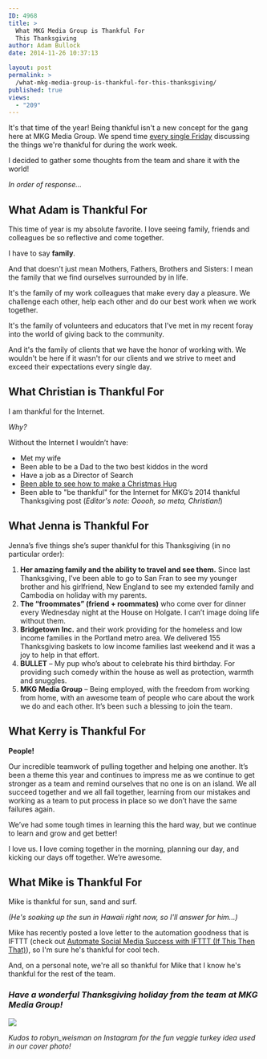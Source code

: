 ```yaml
---
ID: 4968
title: >
  What MKG Media Group is Thankful For
  This Thanksgiving
author: Adam Bullock
date: 2014-11-26 10:37:13

layout: post
permalink: >
  /what-mkg-media-group-is-thankful-for-this-thanksgiving/
published: true
views:
  - "209"
---
```

<p>It's that time of the year! Being thankful isn't a new concept for the gang here at MKG Media Group. We spend time <a href="http://mkgmediagroup.com/5-things-ive-learned-in-the-32-month-journey-of-mkg-media-group" target="_blank">every single Friday</a> discussing the things we're thankful for during the work week.</p>

<p>I decided to gather some thoughts from the team and share it with the world!</p>
<!--more-->

<p><em>In order of response...</em></p>

<h2>What Adam is Thankful For</h2>

<p>This time of year is my absolute favorite. I love seeing family, friends and colleagues be so reflective and come together.</p>

<p>I have to say <strong>family</strong>.</p>

<p>And that doesn't just mean Mothers, Fathers, Brothers and Sisters: I mean the family that we find ourselves surrounded by in life.</p>

<p>It's the family of my work colleagues that make every day a pleasure. We challenge each other, help each other and do our best work when we work together.</p>

<p>It's the family of volunteers and educators that I've met in my recent foray into the world of giving back to the community.</p>

<p>And it's the family of clients that we have the honor of working with. We wouldn't be here if it wasn't for our clients and we strive to meet and exceed their expectations every single day.</p>

<h2>What Christian is Thankful For</h2>

<p>I am thankful for the Internet.</p>

<p><em>Why?</em></p>

<p>Without the Internet I wouldn’t have:
<ul>
<li>Met my wife</li>
<li>Been able to be a Dad to the two best kiddos in the word</li>
<li>Have a job as a Director of Search</li>
<li><a href="http://fireballwhisky.com/recipes/christmas-hug/" target="_blank">Been able to see how to make a Christmas Hug</a></li>
<li>Been able to "be thankful" for the Internet for MKG’s 2014 thankful Thanksgiving post (<em>Editor's note: Ooooh, so meta, Christian!</em>)</li>
</ul>
</p>

<h2>What Jenna is Thankful For</h2>

<p>Jenna’s five things she’s super thankful for this Thanksgiving (in no particular order):
<ol>
<li><strong>Her amazing family and the ability to travel and see them.</strong> Since last Thanksgiving, I’ve been able to go to San Fran to see my younger brother and his girlfriend, New England to see my extended family and Cambodia on holiday with my parents.</li>
<li><strong>The “froommates” (friend + roommates)</strong> who come over for dinner every Wednesday night at the House on Holgate. I can’t image doing life without them.</li>
<li><strong>Bridgetown Inc.</strong> and their work providing for the homeless and low income families in the Portland metro area. We delivered 155 Thanksgiving baskets to low income families last weekend and it was a joy to help in that effort.</li>
<li><strong>BULLET</strong> – My pup who’s about to celebrate his third birthday. For providing such comedy within the house as well as protection, warmth and snuggles.</li>
<li><strong>MKG Media Group</strong> – Being employed, with the freedom from working from home, with an awesome team of people who care about the work we do and each other. It’s been such a blessing to join the team.</li>
</ol>
</p>

<h2>What Kerry is Thankful For</h2>

<p><strong>People!</strong></p>

<p>Our incredible teamwork of pulling together and helping one another. It’s been a theme this year and continues to impress me as we continue to get stronger as a team and remind ourselves that no one is on an island. We all succeed together and we all fail together, learning from our mistakes and working as a team to put process in place so we don’t have the same failures again.</p>

<p>We’ve had some tough times in learning this the hard way, but we continue to learn and grow and get better!</p>

<p>I love us. I love coming together in the morning, planning our day, and kicking our days off together. We’re awesome.</p>

<h2>What Mike is Thankful For</h2>

<p>Mike is thankful for sun, sand and surf.</p>

<p><em>(He's soaking up the sun in Hawaii right now, so I'll answer for him...)</em></p>

<p>Mike has recently posted a love letter to the automation goodness that is IFTTT (check out <a href="http://mkgmediagroup.com/automate-social-media-success-with-ifttt-if-this-then-that/" target="_blank">Automate Social Media Success with IFTTT (If This Then That)</a>), so I'm sure he's thankful for cool tech.</p>

<p>And, on a personal note, we're all so thankful for Mike that I know he's thankful for the rest of the team.</p>

<h3><em>Have a wonderful Thanksgiving holiday from the team at MKG Media Group!</em></h3>

<p><img src="http://www.ihypress.com/thanksgiving/tday.gif"</p>

<p><em>Kudos to robyn_weisman on Instagram for the fun veggie turkey idea used in our cover photo!</em></p>